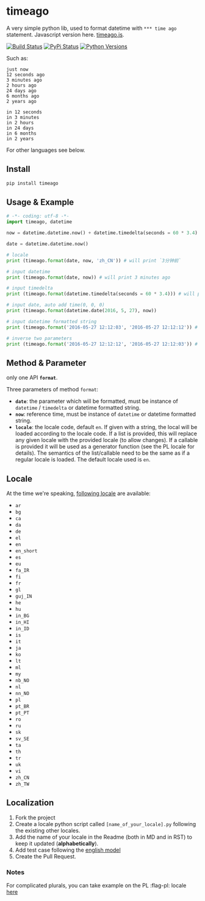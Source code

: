# timeago

A very simple python lib, used to format datetime with `*** time ago` statement. Javascript version here. [timeago.js](https://github.com/hustcc/timeago.js).

[![Build Status](https://travis-ci.org/hustcc/timeago.svg?branch=master)](https://travis-ci.org/hustcc/timeago) [![PyPi Status](https://img.shields.io/pypi/v/timeago.svg)](https://pypi.python.org/pypi/timeago) [![Python Versions](https://img.shields.io/pypi/pyversions/timeago.svg)](https://pypi.python.org/pypi/timeago) 

Such as: 

```
just now
12 seconds ago
3 minutes ago
2 hours ago
24 days ago
6 months ago
2 years ago

in 12 seconds
in 3 minutes
in 2 hours
in 24 days
in 6 months
in 2 years
```

For other languages see below. 

## Install

```sh
pip install timeago
```


## Usage & Example

```py
# -*- coding: utf-8 -*-
import timeago, datetime

now = datetime.datetime.now() + datetime.timedelta(seconds = 60 * 3.4)

date = datetime.datetime.now()

# locale
print (timeago.format(date, now, 'zh_CN')) # will print `3分钟前`

# input datetime
print (timeago.format(date, now)) # will print 3 minutes ago

# input timedelta
print (timeago.format(datetime.timedelta(seconds = 60 * 3.4))) # will print 3 minutes ago

# input date, auto add time(0, 0, 0)
print (timeago.format(datetime.date(2016, 5, 27), now))

# input datetime formatted string
print (timeago.format('2016-05-27 12:12:03', '2016-05-27 12:12:12')) # will print just now

# inverse two parameters
print (timeago.format('2016-05-27 12:12:12', '2016-05-27 12:12:03')) # will print a while

```


## Method & Parameter

only one API **`format`**.

Three parameters of method `format`:

 - **`date`**: the parameter which will be formatted, must be instance of `datetime` / `timedelta` or datetime formatted string.
 - **`now`**: reference time, must be instance of `datetime` or datetime formatted string.
 - **`locale`**: the locale code, default `en`. If given with a string, the local will be loaded according to the locale code. If a list is provided, this will replace any given locale with the provided locale (to allow changes). If a callable is provided it will be used as a generator function (see the PL locale for details). The semantics of the list/callable need to be the same as if a regular locale is loaded.
  The default locale used is `en`.



## Locale

At the time we're speaking, [following locale](src/timeago/locales) are available:
 - `ar`
 - `bg`
 - `ca`
 - `da`
 - `de`
 - `el`
 - `en`
 - `en_short`
 - `es`
 - `eu`
 - `fa_IR`
 - `fi`
 - `fr`
 - `gl`
 - `guj_IN`
 - `he`
 - `hu`
 - `in_BG`
 - `in_HI`
 - `in_ID`
 - `is`
 - `it`
 - `ja`
 - `ko`
 - `lt`
 - `ml`
 - `my`
 - `nb_NO`
 - `nl`
 - `nn_NO`
 - `pl`
 - `pt_BR`
 - `pt_PT`
 - `ro`
 - `ru`
 - `sk`
 - `sv_SE`
 - `ta`
 - `th`
 - `tr`
 - `uk`
 - `vi`
 - `zh_CN`
 - `zh_TW`


## Localization

1. Fork the project
2. Create a locale python script called `[name_of_your_locale].py` following the existing other locales.
3. Add the name of your locale in the Readme (both in MD and in RST) to keep it updated (**alphabetically**).
4. Add test case following the [english model](/test/testcase.py#L50)
5. Create the Pull Request.

### Notes

For complicated plurals, you can take example on the PL :flag-pl: locale [here](src/timeago/locales/pl.py)
